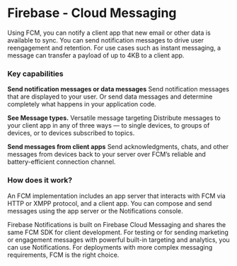Firebase - Cloud Messaging
==========================

Using FCM, you can notify a client app that new email or other data is available to sync. You can send notification messages to drive user reengagement and retention. For use cases such as instant messaging, a message can transfer a payload of up to 4KB to a client app.


### Key capabilities

**Send notification messages or data messages**	Send notification messages that are displayed to your user. Or send data messages and determine completely what happens in your application code. 

**See Message types.** Versatile message targeting	Distribute messages to your client app in any of three ways — to single devices, to groups of devices, or to devices subscribed to topics.

**Send messages from client apps** Send acknowledgments, chats, and other messages from devices back to your server over FCM’s reliable and battery-efficient connection channel.


### How does it work?

An FCM implementation includes an app server that interacts with FCM via HTTP or XMPP protocol, and a client app. You can compose and send messages using the app server or the Notifications console.

Firebase Notifications is built on Firebase Cloud Messaging and shares the same FCM SDK for client development. For testing or for sending marketing or engagement messages with powerful built-in targeting and analytics, you can use Notifications. For deployments with more complex messaging requirements, FCM is the right choice.

